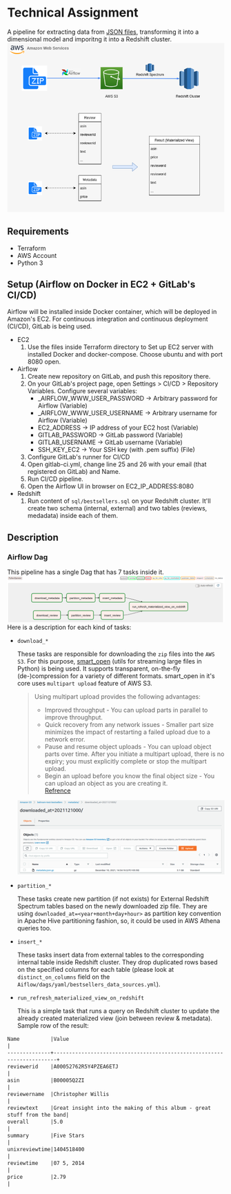# Technical Assignment
A pipeline for extracting data from [JSON files](http://jmcauley.ucsd.edu/data/amazon/links.html), transforming it into a dimensional model and imporitng it into a Redshift cluster.
![overview](./pics/overview.png)

## Requirements
- Terraform
- AWS Account
- Python 3
  
## Setup (Airflow on Docker in EC2 + GitLab's CI/CD)
Airflow will be installed inside Docker container, which will be deployed in Amazon's EC2. For continuous integration and continuous deployment (CI/CD), GitLab is being used.
- EC2
  1. Use the files inside Terraform directory to Set up EC2 server with installed Docker and docker-compose. Choose ubuntu and with port 8080 open.
- Airflow
  1. Create new repository on GitLab, and push this repository there.
  2. On your GitLab's project page, open Settings > CI/CD > Repository Variables. Configure several variables:<br>
       * _AIRFLOW_WWW_USER_PASSWORD -> Arbitrary password for Airflow (Variable)<br>
       * _AIRFLOW_WWW_USER_USERNAME -> Arbitrary username for Airflow (Variable)<br>
       * EC2_ADDRESS -> IP address of your EC2 host (Variable)<br>
       * GITLAB_PASSWORD -> GitLab password (Variable)<br>
       * GITLAB_USERNAME -> GitLab username (Variable)<br>
       * SSH_KEY_EC2 -> Your SSH key (with .pem suffix) (File)<br>
  3. Configure GitLab's runner for CI/CD
  4. Open gitlab-ci.yml, change line 25 and 26 with your email (that registered on GitLab) and Name.
  5. Run CI/CD pipeline.
  6. Open the Airflow UI in browser on EC2_IP_ADDRESS:8080
- Redshift
  1. Run content of `sql/bestsellers.sql` on your Redshift cluster. It'll create two schema (internal, external) and two tables (reviews, medadata) inside each of them.
## Description
### Airflow Dag
This pipeline has a single Dag that has 7 tasks inside it. 
![dags](./pics/dags.png)
Here is a description for each kind of tasks:
- `download_*` 

    These tasks are responsible for downloading the `zip` files into the `AWS S3`. For this purpose, [smart_open](https://github.com/RaRe-Technologies/smart_open) (utils for streaming large files in Python) is being used. It supports transparent, on-the-fly (de-)compression for a variety of different formats. smart_open in it's core uses `multipart upload` feature of AWS S3. 
    > Using multipart upload provides the following advantages: 
    > - Improved throughput - You can upload parts in parallel to improve throughput.
    > - Quick recovery from any network issues - Smaller part size minimizes the impact of restarting a failed upload due to a network error.
    > - Pause and resume object uploads - You can upload object parts over time. After you initiate a multipart upload, there is no expiry; you must explicitly complete or stop the multipart upload.
    > - Begin an upload before you know the final object size - You can upload an object as you are creating it.
    > <br> [Refrence](https://docs.aws.amazon.com/AmazonS3/latest/userguide/mpuoverview.html)
     
    ![dags](./pics/s3.png)

- `partition_*` 

  These tasks create new partition (if not exists) for External Redshift Spectrum tables based on the newly downloaded zip file. They are using `downloaded_at=<year+month+day+hour>` as partition key convention in Apache Hive partitioning fashion, so, it could be used in AWS Athena queries too.   

- `insert_*` 
  
  These tasks insert data from external tables to the corresponding internal table inside Redshift cluster. They drop duplicated rows based on the specified columns for each table (please look at ``distinct_on_columns`` field on the `Aiflow/dags/yaml/bestsellers_data_sources.yml`).

- `run_refresh_materialized_view_on_redshift` 
  
  This is a simple task that runs a query on Redshift cluster to update the already created materialized view (join between review & metadata).
  Sample row of the result:
```
Name          |Value                                                                  |
--------------+-----------------------------------------------------------------------+
reviewerid    |A00052762R5Y4PZEA6ETJ                                                  |
asin          |B00005Q2ZI                                                             |
reviewername  |Christopher Willis                                                     |
reviewtext    |Great insight into the making of this album - great stuff from the band|
overall       |5.0                                                                    |
summary       |Five Stars                                                             |
unixreviewtime|1404518400                                                             |
reviewtime    |07 5, 2014                                                             |
price         |2.79                                                                   |
```

    

    

